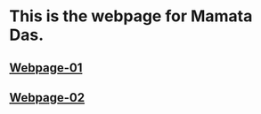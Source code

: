 # This is the webpage for Mamata Das.


## [Webpage-01](myhomepage-01/index.html)

## [Webpage-02](myhomepage-02/index.html)


